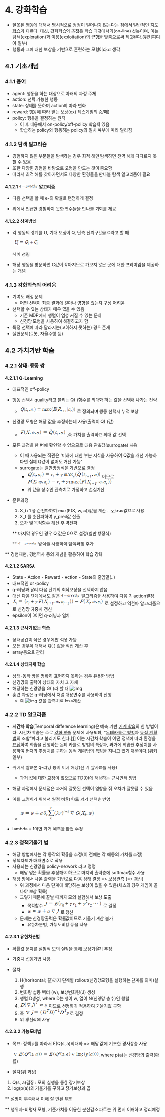 # 4. 강화학습

- 잘못된 행동에 대해서 명시적으로 정정이 일어나지 않는다는 점에서 일반적인 [지도 학습](https://ko.wikipedia.org/wiki/지도_학습)과 다르다. 대신, 강화학습의 초점은 학습 과정에서의(on-line) 성능이며, 이는 탐색(exploration)과 이용(exploitation)의 균형을 맞춤으로써 제고된다.(위키피디아 일부)
- 행동과 그에 대한 보상을 기반으로 훈련하는 모형이라고 생각

## 4.1 기초개념

### 4.1.1 용어

- agent: 행동을 하는 대상으로 아래의 과정 주체
- action: 선택 가능한 행동
- state: 상태를 뜻하며 action에 따라 변화
- reward: 행동에 따라 얻는 보상(ex) 체스게임의 승/패)
- policy: 행동을 결정하는 원칙
  - 이 후 내용에서 on-policy/off-policy 학습이 있음
  - 학습하는 policy와 행동하는 policy의 일치 여부에 따라 달라짐

### 4.1.2 탐색 알고리즘

- 경험하지 않은 부분들을 탐색하는 경우 최적 해만 탐색하면 전역 해에 다다르지 못할 수 있음
- 또한 다양한 경험을 바탕으로 모형을 만드는 것이 중요함
- 따라서 최적 해를 찾아가면서도 다양한 환경들을 만나볼 탐색 알고리즘이 필요

#### 4.1.2.1  ![img](./asset/e-greedy.gif)  알고리즘

- 다음 선택을 할 때 e-의 확률로 랜덤하게 결정

- 위에서 언급한 경험하지 못한 변수들을 만나볼 기회를 제공

#### 4.1.2.2 상계방법

- 각 행동의 상계를 U, 기대 보상이 Q, 단측 신뢰구간을 C라고 할 때

  ​	  ![img](./asset/상계.gif)  

  식이 성립

- 해당 행동을 방문하면 C값이 작아지므로 가보지 않은 곳에 대한 프리미엄을 제공하는 개념

### 4.1.3 강화학습의 어려움

- 기여도 배정 문제
  - 어떤 선택이 최종 결과에 얼마나 영향을 줬는지 구성 어려움
- 선택할 수 있는 상태가 매우 많을 수 있음
  - 기존 MDP에서 행렬이 엄청 커질 수 있는 문제
  - 신경망 모형을 사용하여 해결하고자 함
- 특정 선택에 따라 달라지는(고려하지 못하는) 경우 존재
- 실현문제(로봇, 자율주행 등)

## 4.2 가치기반 학습

### 4.2.1 상태-행동 쌍

#### 4.2.1.1 Q-Learning

- 대표적인 off-policy 

- 행동 선택시 quality라고 불리는  Q( )함수를 최대화 하는 값을 선택해 나가는 전략
  -   ![img](./asset/q-function.gif) 로 정의되며 행동 선택시 누적 보상
- 신경망 모형은 해당 값을 추정하는데 사용(출력이 Q( )값)
  -   ![img](./asset/q-nn.gif) ,즉 가치를 출력하고 최대 값 선택  

- 모든 과정을 한 번에 확인할 수 없으므로 대용 관측값(surrogate) 사용

  - 이 때 사용되는 직관은 '미래에 대한 부분 지식을 사용하여 Q값을 개선 가능하다면 실제 Q값이 없어도 개선 가능'
  - surrogate는 벨만방정식을 기반으로 결정
    -   ![img](./asset/q-bell1.gif) 이므로 ![img](./asset/q-bell2.gif) 
    -   위 값을 상수인 관측치로 가정하고 손실계산

- 훈련과정

  1. X_t+1 을 순전파하여 max(F(X, w, a))값을 계산 ~ y_true값으로 사용
  2. X_t 를 순전파하여 y_pred값 산출
  3. 오차 및 목적함수 계산 후 역전파

  ** 마지막 경우인 경우 Q 값은 0으로 설정(벨만 방정식)

  ** ![img](./asset/e-greedy.gif) 방식을 사용하여 탐색과정 추가

** 경험재현, 경험역사 등의 개념을 활용하여 학습 강화

#### 4.2.1.2 SARSA

- State - Action - Reward - Action - State의 줄임말(..)
- 대표적인 on-policy
- q-러닝과 달리 다음 단계의 최적보상을 선택하지 않음
- 대신 다음 단계에서도 같은 ![img](./asset/e-greedy.gif) 알고리즘을 사용하여 다음 기 action결정
- ![img](./asset/sarsa-loss.gif) 로 설정하고 역전파 알고리즘으로 신경망 가중치 갱신
- epsilon이 0이면 q-러닝과 일치

#### 4.2.1.3 근사기 없는 학습

- 상태공간이 작은 경우에만 적용 가능
- 모든 경우에 대해서 Q( ) 값을 직접 계산 후
- array등으로 관리

#### 4.2.1.4 상태자체 학습

- 상태-동작 쌍을 명확히 표현하지 못하는 경우 유용한 방법
- 신경망의 출력이 상태의 자치 그 자체
- 해당하는 신경망을 G( )라 할 때 ![img](/asset/v-nn.gif) 
- 훈련 과정은 q-러닝에서 처럼 대용변수를 사용하여 진행
  - 즉 ![img](/asset/v-loss.gif) 값을 관측치로 loss계산  

### 4.2.2 TD 알고리즘

- **시간차 학습**(Temporal difference learning)은 예측 기반 [기계 학습](https://ko.wikipedia.org/wiki/기계_학습)의 한 방법이다. 시간차 학습은 주로 [강화 학습](https://ko.wikipedia.org/wiki/강화_학습) 문제에 사용되며, "[몬테카를로 방법](https://ko.wikipedia.org/wiki/몬테카를로_방법)과 [동적 계획법](https://ko.wikipedia.org/wiki/동적_계획법)의 조합"이라고 불리기도 한다.[[1\]](https://ko.wikipedia.org/wiki/시간차_학습#cite_note-RSutton-1998-1) 이는 시간차 학습이 어떤 정책에 따라 환경을 [표집](https://ko.wikipedia.org/wiki/표집)하여 학습을 진행하는 몬테 카를로 방법의 특징과, 과거에 학습한 추정치를 사용하여 현재의 추정치를 구하는 동적 계획법의 특징을 지니고 있기 때문이다.(위키 일부)

- 위에서 살펴본 q-러닝 등이 이에 해당(한 기 앞자료를 사용)
  - 과거 값에 대한 교정이 없으므로 TD(0)에 해당하는 근시안적 방법
- 해당 과정에서 문제점은 과거의 잘못된 선택이 영향을 줘 오차가 잘못될 수 있음
- 이를 교정하기 위해서 일정 비율(![img](./asset/lambda.gif))로 과거 선택을 반영
  -   ![img](./asset/td-update.gif) 
- lambda = 1이면 과거 예측을 완전 수정

### 4.2.3 정책기울기 법

- 해당 방법에서는 각 동작의 확률을 추정(이 전에는 각 해동의 가치를 추정)
- 정책자체가 매개변수로 작용
- 사용되는 신경망을 policy-network 라고 명명
  - 해당 망은 확률을 추정해야 하므로 마지막 출력층에 softmax함수 사용
- 해당 망에서 나온 출력을 기반으로 다음 상태 결정 => 보상관측 (=> 갱신)
  - 위 과정에서 다음 단계에 해당하는 보상이 없을 수 있음(체스의 경우 게임이 끝나야 보상 획득)
  - 그렇기 때문에 끝날 때까지 모의 실험해서 보상 도출
    - 목적함수 ![img](./asset/pgm-j.gif) 로 결정
    - ![img](./asset/pgm-update.gif) 로 갱신
  - 문제는 신경망출력은 확률값이므로 기울기 계산 불가
    - 유한차분법, 가능도비법 등을 사용

#### 4.2.3.1 유한차분법

- 확률값 문제를 실험적 모의 실험을 통해 보상기울기 추정
- 가중치 섭동기법 사용

- 절차
  1. H(horizontal; 끝)까지 단계별 rollout(신경망모형을 실행하는 단계를 의미)실행
  2. 변화량 섭동 벡터 (w), 보상변화량(J) 생성
  3. 행렬 D생성, where D는 행이 w, 열이 N(신경망 층수)인 행렬
  4. ![img](./asset/pgm-fd.gif)  이므로 선형회귀 적용하여 기울기값 구함
  5. 즉 ![img](./asset/pgm-reg.gif)로 결정 
  6. 위 갱신식에 사용 

#### 4.2.3.2 가능도비법

- 목표: 정책 p를 따라서 E(Q(s, a)최대화 => 해당 값에 기초한 경사상승 사용

  ![img](./asset/pgm-log1.gif), where p(a)는 신경망의 출력(확률) 

-  절차(위 과정)
  1. Q(s, a)결정 : 모의 실행을 통한 장기보상
  2. log(p(a))의 기울기를 구하고 장기보상과 곱

** 설명이 부족해서 이해 잘 안된 부분



** 행위자-비평자 모형, 기준가치를 이용한 분산감소 파트는 위 먼저 이해하고 정리예정